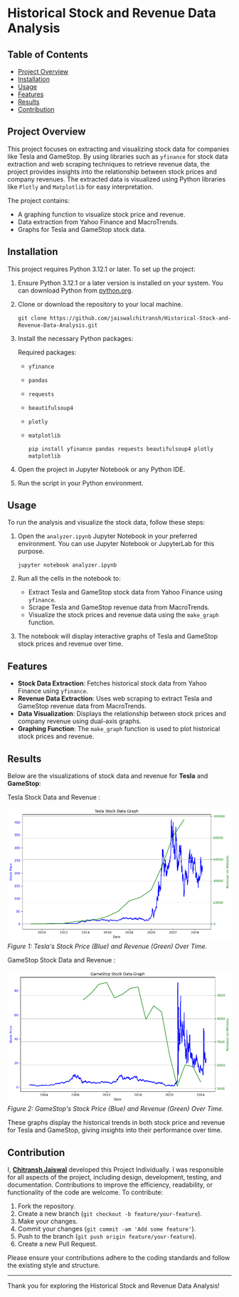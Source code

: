 # Historical Stock and Revenue Data Analysis

## Table of Contents
- [Project Overview](#project-overview)
- [Installation](#installation)
- [Usage](#usage)
- [Features](#features)
- [Results](#results)
- [Contribution](#contribution)

## Project Overview
This project focuses on extracting and visualizing stock data for companies like Tesla and GameStop. By using libraries such as `yfinance` for stock data extraction and web scraping techniques to retrieve revenue data, the project provides insights into the relationship between stock prices and company revenues. The extracted data is visualized using Python libraries like `Plotly` and `Matplotlib` for easy interpretation.

The project contains:
- A graphing function to visualize stock price and revenue.
- Data extraction from Yahoo Finance and MacroTrends.
- Graphs for Tesla and GameStop stock data.

## Installation
This project requires Python 3.12.1 or later.
To set up the project:
1. Ensure Python 3.12.1 or a later version is installed on your system. You can download Python from [python.org](https://www.python.org/downloads/).
2. Clone or download the repository to your local machine.
    
       git clone https://github.com/jaiswalchitransh/Historical-Stock-and-Revenue-Data-Analysis.git
  
3. Install the necessary Python packages:
   
   Required packages:
   - `yfinance`
   - `pandas`
   - `requests`
   - `beautifulsoup4`
   - `plotly`
   - `matplotlib`
  
         pip install yfinance pandas requests beautifulsoup4 plotly matplotlib

4. Open the project in Jupyter Notebook or any Python IDE.
5. Run the script in your Python environment.

## Usage
To run the analysis and visualize the stock data, follow these steps:

1. Open the `analyzer.ipynb` Jupyter Notebook in your preferred environment. You can use Jupyter Notebook or JupyterLab for this purpose.

       jupyter notebook analyzer.ipynb

2. Run all the cells in the notebook to:
   - Extract Tesla and GameStop stock data from Yahoo Finance using `yfinance`.
   - Scrape Tesla and GameStop revenue data from MacroTrends.
   - Visualize the stock prices and revenue data using the `make_graph` function.

3. The notebook will display interactive graphs of Tesla and GameStop stock prices and revenue over time.

## Features
- **Stock Data Extraction**: Fetches historical stock data from Yahoo Finance using `yfinance`.
- **Revenue Data Extraction**: Uses web scraping to extract Tesla and GameStop revenue data from MacroTrends.
- **Data Visualization**: Displays the relationship between stock prices and company revenue using dual-axis graphs.
- **Graphing Function**: The `make_graph` function is used to plot historical stock prices and revenue.

## Results
Below are the visualizations of stock data and revenue for **Tesla** and **GameStop**:

Tesla Stock Data and Revenue :

![Tesla Stock Price and Revenue](https://github.com/jaiswalchitransh/Analyzing-Historical-Stock-Data/blob/main/Sample%20Output/tesla_stock_graph.png)
*Figure 1: Tesla's Stock Price (Blue) and Revenue (Green) Over Time.*

GameStop Stock Data and Revenue :

![GameStop Stock Price and Revenue](https://github.com/jaiswalchitransh/Analyzing-Historical-Stock-Data/blob/main/Sample%20Output/gamestop_stock_graph.png)
*Figure 2: GameStop's Stock Price (Blue) and Revenue (Green) Over Time.*

These graphs display the historical trends in both stock price and revenue for Tesla and GameStop, giving insights into their performance over time.


## Contribution
I, **[Chitransh Jaiswal](https://www.linkedin.com/in/jaiswalchitransh/)** developed this Project Individually. I was responsible for all aspects of the project, including design, development, testing, and documentation.
Contributions to improve the efficiency, readability, or functionality of the code are welcome. To contribute:
1. Fork the repository.
2. Create a new branch (`git checkout -b feature/your-feature`).
3. Make your changes.
4. Commit your changes (`git commit -am 'Add some feature'`).
5. Push to the branch (`git push origin feature/your-feature`).
6. Create a new Pull Request.

Please ensure your contributions adhere to the coding standards and follow the existing style and structure.

---

Thank you for exploring the Historical Stock and Revenue Data Analysis!
